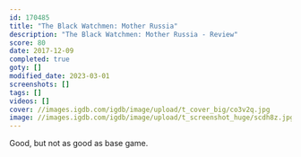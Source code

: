 ```yaml
---
id: 170485
title: "The Black Watchmen: Mother Russia"
description: "The Black Watchmen: Mother Russia - Review"
score: 80
date: 2017-12-09
completed: true
goty: []
modified_date: 2023-03-01
screenshots: []
tags: []
videos: []
cover: //images.igdb.com/igdb/image/upload/t_cover_big/co3v2q.jpg
image: //images.igdb.com/igdb/image/upload/t_screenshot_huge/scdh8z.jpg
---
```

Good, but not as good as base game.
